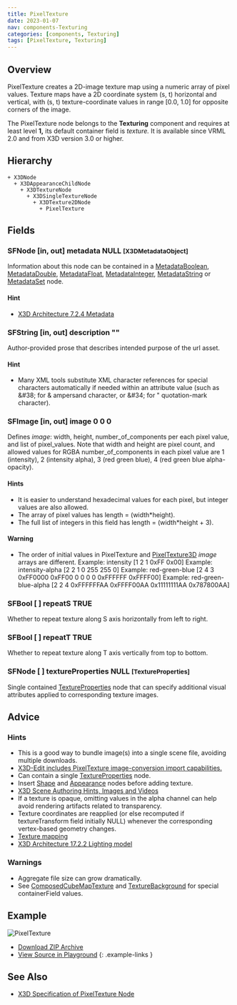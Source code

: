 ```yaml
---
title: PixelTexture
date: 2023-01-07
nav: components-Texturing
categories: [components, Texturing]
tags: [PixelTexture, Texturing]
---
```

<style>
.post h3 {
  word-spacing: 0.2em;
}
</style>

## Overview

PixelTexture creates a 2D-image texture map using a numeric array of pixel values. Texture maps have a 2D coordinate system (s, t) horizontal and vertical, with (s, t) texture-coordinate values in range [0.0, 1.0] for opposite corners of the image.

The PixelTexture node belongs to the **Texturing** component and requires at least level **1,** its default container field is *texture.* It is available since VRML 2.0 and from X3D version 3.0 or higher.

## Hierarchy

```
+ X3DNode
  + X3DAppearanceChildNode
    + X3DTextureNode
      + X3DSingleTextureNode
        + X3DTexture2DNode
          + PixelTexture
```

## Fields

### SFNode [in, out] **metadata** NULL <small>[X3DMetadataObject]</small>

Information about this node can be contained in a [MetadataBoolean](/x_ite/components/core/metadataboolean/), [MetadataDouble](/x_ite/components/core/metadatadouble/), [MetadataFloat](/x_ite/components/core/metadatafloat/), [MetadataInteger](/x_ite/components/core/metadatainteger/), [MetadataString](/x_ite/components/core/metadatastring/) or [MetadataSet](/x_ite/components/core/metadataset/) node.

#### Hint

- [X3D Architecture 7.2.4 Metadata](https://www.web3d.org/specifications/X3Dv4/ISO-IEC19775-1v4-IS/Part01/components/core.html#Metadata)

### SFString [in, out] **description** ""

Author-provided prose that describes intended purpose of the url asset.

#### Hint

- Many XML tools substitute XML character references for special characters automatically if needed within an attribute value (such as &amp;#38; for &amp; ampersand character, or &amp;#34; for " quotation-mark character).

### SFImage [in, out] **image** 0 0 0

Defines *image*: width, height, number_of_components per each pixel value, and list of pixel_values. Note that width and height are pixel count, and allowed values for RGBA number_of_components in each pixel value are 1 (intensity), 2 (intensity alpha), 3 (red green blue), 4 (red green blue alpha-opacity).

#### Hints

- It is easier to understand hexadecimal values for each pixel, but integer values are also allowed.
- The array of pixel values has length = (width*height).
- The full list of integers in this field has length = (width*height + 3).

#### Warning

- The order of initial values in PixelTexture and [PixelTexture3D](/x_ite/components/texturing3d/pixeltexture3d/) *image* arrays are different. Example: intensity [1 2 1 0xFF 0x00] Example: intensity-alpha [2 2 1 0 255 255 0] Example: red-green-blue [2 4 3 0xFF0000 0xFF00 0 0 0 0 0xFFFFFF 0xFFFF00] Example: red-green-blue-alpha [2 2 4 0xFFFFFFAA 0xFFFF00AA 0x11111111AA 0x787800AA]

### SFBool [ ] **repeatS** TRUE

Whether to repeat texture along S axis horizontally from left to right.

### SFBool [ ] **repeatT** TRUE

Whether to repeat texture along T axis vertically from top to bottom.

### SFNode [ ] **textureProperties** NULL <small>[TextureProperties]</small>

Single contained [TextureProperties](/x_ite/components/texturing/textureproperties/) node that can specify additional visual attributes applied to corresponding texture images.

## Advice

### Hints

- This is a good way to bundle image(s) into a single scene file, avoiding multiple downloads.
- [X3D-Edit includes PixelTexture image-conversion import capabilities.](https://savage.nps.edu/X3D-Edit/images/PixelTextureImportImage.png)
- Can contain a single [TextureProperties](/x_ite/components/texturing/textureproperties/) node.
- Insert [Shape](/x_ite/components/shape/shape/) and [Appearance](/x_ite/components/shape/appearance/) nodes before adding texture.
- [X3D Scene Authoring Hints, Images and Videos](https://www.web3d.org/x3d/content/examples/X3dSceneAuthoringHints.html#Images)
- If a texture is opaque, omitting values in the alpha channel can help avoid rendering artifacts related to transparency.
- Texture coordinates are reapplied (or else recomputed if textureTransform field initially NULL) whenever the corresponding vertex-based geometry changes.
- [Texture mapping](https://en.wikipedia.org/wiki/Texture_mapping)
- [X3D Architecture 17.2.2 Lighting model](https://www.web3d.org/specifications/X3Dv4/ISO-IEC19775-1v4-IS/Part01/components/lighting.html#Lightingmodel)

### Warnings

- Aggregate file size can grow dramatically.
- See [ComposedCubeMapTexture](/x_ite/components/cubemaptexturing/composedcubemaptexture/) and [TextureBackground](/x_ite/components/environmentaleffects/texturebackground/) for special containerField values.

## Example

<x3d-canvas class="xr-button-br" src="https://create3000.github.io/media/examples/Texturing/PixelTexture/PixelTexture.x3d" contentScale="auto" update="auto" xrMovementControl="VIEWER_POSE">
  <img src="https://create3000.github.io/media/examples/Texturing/PixelTexture/screenshot.png" alt="PixelTexture"/>
</x3d-canvas>

- [Download ZIP Archive](https://create3000.github.io/media/examples/Texturing/PixelTexture/PixelTexture.zip)
- [View Source in Playground](/x_ite/playground/?url=https://create3000.github.io/media/examples/Texturing/PixelTexture/PixelTexture.x3d)
{: .example-links }

## See Also

- [X3D Specification of PixelTexture Node](https://www.web3d.org/documents/specifications/19775-1/V4.0/Part01/components/texturing.html#PixelTexture)
